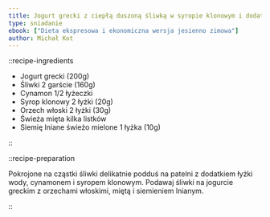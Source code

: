 ```yaml
---
title: Jogurt grecki z ciepłą duszoną śliwką w syropie klonowym i dodatkami
type: sniadanie
ebook: ["Dieta ekspresowa i ekonomiczna wersja jesienno zimowa"]
author: Michał Kot
---
```


::recipe-ingredients

- Jogurt grecki (200g)
- Śliwki 2 garście (160g)
- Cynamon 1/2 łyżeczki
- Syrop klonowy 2 łyżki (20g)
- Orzech włoski 2 łyżki (30g)
- Świeża mięta kilka listków
- Siemię lniane świeżo mielone 1 łyżka (10g)

::

::recipe-preparation

Pokrojone na cząstki śliwki delikatnie podduś na patelni z dodatkiem łyżki wody, cynamonem i syropem klonowym. Podawaj śliwki na jogurcie greckim z orzechami włoskimi, miętą i siemieniem lnianym.

::